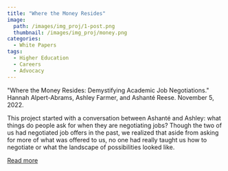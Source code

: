 ```yaml
---
title: "Where the Money Resides" 
image: 
  path: /images/img_proj/1-post.png
  thumbnail: /images/img_proj/money.png
categories:
  - White Papers
tags:
  - Higher Education
  - Careers
  - Advocacy
---
```


"Where the Money Resides: Demystifying Academic Job Negotiations." Hannah Alpert-Abrams, Ashley Farmer, and Ashanté Reese. November 5, 2022.

This project started with a conversation between Ashanté and Ashley: what things do people ask for when they are negotiating jobs? Though the two of us had negotiated job offers in the past, we realized that aside from asking for more of what was offered to us, no one had really taught us how to negotiate or what the landscape of possibilities looked like.

[Read more](https://hcommons.org/deposits/item/hc:49291/)